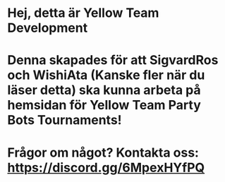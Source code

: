 # Hej, detta är Yellow Team Development
# Denna skapades för att SigvardRos och WishiAta (Kanske fler när du läser detta) ska kunna arbeta på hemsidan för Yellow Team Party Bots Tournaments!
# Frågor om något? Kontakta oss: https://discord.gg/6MpexHYfPQ
